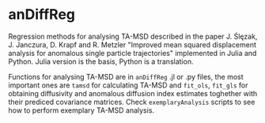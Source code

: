 # anDiffReg
Regression methods for analysing TA-MSD described in the paper J. Ślęzak, J. Janczura, D. Krapf and R. Metzler "Improved mean squared displacement analysis for
anomalous single particle trajectories" implemented in Julia and Python. Julia version is the basis, Python is a translation.

Functions for analysing TA-MSD are in `anDiffReg` .jl or .py files, the most important ones are `tamsd` for calculating TA-MSD and `fit_ols`, `fit_gls` for obtaining diffusivity and anomalous diffusion index estimates toghether with their prediced covariance matrices. Check `exemplaryAnalysis` scripts to see how to perform exemplary TA-MSD analysis.
